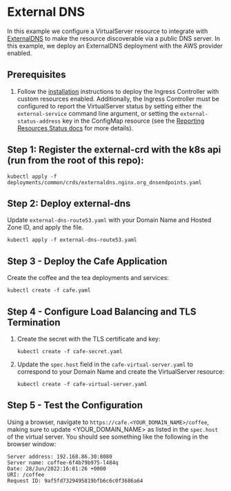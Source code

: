 # External DNS 

In this example we configure a VirtualServer resource to integrate with [ExternalDNS](https://github.com/kubernetes-sigs/external-dns) to make the resource discoverable via a public DNS server. In this example, we deploy an ExternalDNS deployment with the AWS provider enabled.

## Prerequisites  

1. Follow the [installation](https://docs.nginx.com/nginx-ingress-controller/installation/installation-with-manifests/) instructions to deploy the Ingress Controller with custom resources enabled. Additionally, the Ingress Controller must be configured to report the VirtualServer status by setting either the `external-service` command line argument, or setting the `external-status-address` key in the ConfigMap resource (see the [Reporting Resources Status docs](https://docs.nginx.com/nginx-ingress-controller/configuration/global-configuration/reporting-resources-status#virtualserver-and-virtualserverroute-resources) for more details).

## Step 1: Register the external-crd with the k8s api (run from the root of this repo):
```
kubectl apply -f deployments/common/crds/externaldns.nginx.org_dnsendpoints.yaml
```
## Step 2: Deploy external-dns
Update `external-dns-route53.yaml` with your Domain Name and Hosted Zone ID, and apply the file.
```
kubectl apply -f external-dns-route53.yaml
```
## Step 3 - Deploy the Cafe Application

Create the coffee and the tea deployments and services:
```
kubectl create -f cafe.yaml
```

## Step 4 - Configure Load Balancing and TLS Termination

1. Create the secret with the TLS certificate and key:
    ```
    kubectl create -f cafe-secret.yaml
    ```

2. Update the `spec.host` field in the `cafe-virtual-server.yaml` to correspond to your Domain Name and create the VirtualServer resource:
    ```
    kubectl create -f cafe-virtual-server.yaml
    ```

## Step 5 - Test the Configuration

Using a browser, navigate to `https://cafe.<YOUR_DOMAIN_NAME>/coffee`, making sure to update <YOUR_DOMAIN_NAME> as listed in the `spec.host` of the virtual server. You should see something like the following in the browser window:

```
Server address: 192.168.86.30:8080
Server name: coffee-6f4b79b975-l484q
Date: 28/Jun/2022:16:01:26 +0000
URI: /coffee
Request ID: 9af5fd7329495819bfb6c6c0f3686a64
```
